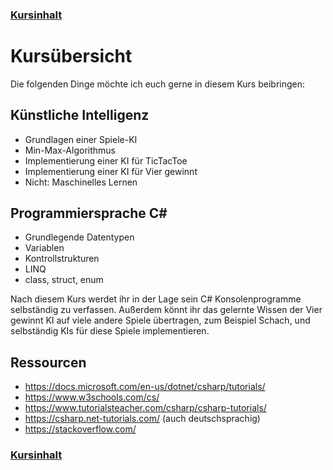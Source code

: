 ### [Kursinhalt](../README.md)

Kursübersicht
===============

Die folgenden Dinge möchte ich euch gerne in diesem Kurs beibringen:

Künstliche Intelligenz
-----------------------

- Grundlagen einer Spiele-KI
- Min-Max-Algorithmus
- Implementierung einer KI für TicTacToe
- Implementierung einer KI für Vier gewinnt
- Nicht: Maschinelles Lernen

Programmiersprache C#
-----------------------

- Grundlegende Datentypen
- Variablen
- Kontrollstrukturen
- LINQ
- class, struct, enum

Nach diesem Kurs werdet ihr in der Lage sein C# Konsolenprogramme selbständig zu verfassen. Außerdem könnt ihr das gelernte Wissen der Vier gewinnt KI auf viele andere Spiele übertragen, zum Beispiel Schach, und selbständig KIs für diese Spiele implementieren.

Ressourcen
-----------

- https://docs.microsoft.com/en-us/dotnet/csharp/tutorials/
- https://www.w3schools.com/cs/
- https://www.tutorialsteacher.com/csharp/csharp-tutorials/
- https://csharp.net-tutorials.com/ (auch deutschsprachig)
- https://stackoverflow.com/


### [Kursinhalt](../README.md)